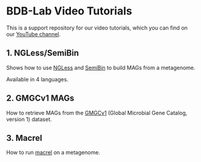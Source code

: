 # BDB-Lab Video Tutorials

This is a support repository for our video tutorials, which you can find on our [YouTube channel](https://youtube.com/@BigDataBiology).

## 1. NGLess/SemiBin

Shows how to use [NGLess](https://ngless.embl.de) and [SemiBin](https://semibin.rtfd.io/) to build MAGs from a metagenome.

Available in 4 languages.

## 2. GMGCv1 MAGs

How to retrieve MAGs from the [GMGCv1](https://gmgc.embl.de) (Global Microbial Gene Catalog, version 1) dataset.

## 3. Macrel

How to run [macrel](https://macrel.readthedocs.io/en/latest/) on a metagenome.
